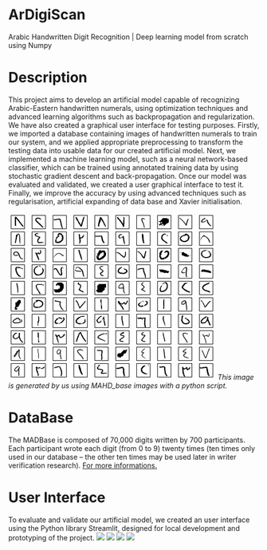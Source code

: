 # ArDigiScan
Arabic Handwritten Digit Recognition | Deep learning model from scratch using Numpy
# Description
This project aims to develop an artificial model capable of recognizing Arabic-Eastern handwritten numerals, using optimization techniques and advanced learning algorithms such as backpropagation and regularization. We have also created a graphical user interface for testing purposes. Firstly, we imported a database containing images of handwritten numerals to train our system, and we applied appropriate preprocessing to transform the testing data into usable data for our created artificial model. Next, we implemented a machine learning model, such as a neural network-based classifier, which can be trained using annotated training data by using stochastic gradient descent and back-propagation. Once our model was evaluated and validated, we created a user graphical interface to test it. Finally, we improve the accuracy by using advanced techniques such as regularisation, artificial expanding of data base and Xavier initialisation.

<img src="images/hand.jpg">
<i>This image is generated by us using MAHD_base images with a python script.</i>

# DataBase
The MADBase is composed of 70,000 digits written by 700 participants. Each participant wrote each digit (from 0 to 9) twenty times (ten times only used in our database – the other ten times may be used later in writer verification research).
[For more informations.](https://datacenter.aucegypt.edu/shazeem/)

 # User Interface
 To evaluate and validate our artificial model, we created an user interface using the Python library Streamlit, designed for local development and prototyping of the project.
 <img src="images/test1.jpg">
 <img src="images/test2.jpg">
 <img src="images/test3.jpg">
 <img src="images/test4.jpg">

